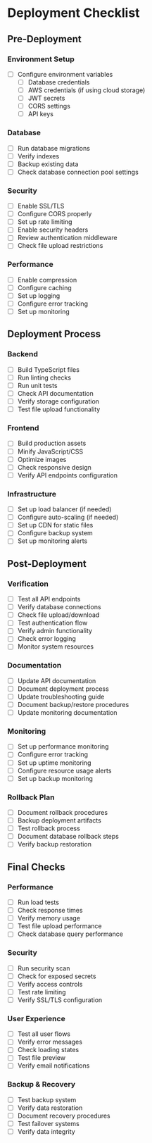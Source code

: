 # Deployment Checklist

## Pre-Deployment

### Environment Setup

- [ ] Configure environment variables
  - [ ] Database credentials
  - [ ] AWS credentials (if using cloud storage)
  - [ ] JWT secrets
  - [ ] CORS settings
  - [ ] API keys

### Database

- [ ] Run database migrations
- [ ] Verify indexes
- [ ] Backup existing data
- [ ] Check database connection pool settings

### Security

- [ ] Enable SSL/TLS
- [ ] Configure CORS properly
- [ ] Set up rate limiting
- [ ] Enable security headers
- [ ] Review authentication middleware
- [ ] Check file upload restrictions

### Performance

- [ ] Enable compression
- [ ] Configure caching
- [ ] Set up logging
- [ ] Configure error tracking
- [ ] Set up monitoring

## Deployment Process

### Backend

- [ ] Build TypeScript files
- [ ] Run linting checks
- [ ] Run unit tests
- [ ] Check API documentation
- [ ] Verify storage configuration
- [ ] Test file upload functionality

### Frontend

- [ ] Build production assets
- [ ] Minify JavaScript/CSS
- [ ] Optimize images
- [ ] Check responsive design
- [ ] Verify API endpoints configuration

### Infrastructure

- [ ] Set up load balancer (if needed)
- [ ] Configure auto-scaling (if needed)
- [ ] Set up CDN for static files
- [ ] Configure backup system
- [ ] Set up monitoring alerts

## Post-Deployment

### Verification

- [ ] Test all API endpoints
- [ ] Verify database connections
- [ ] Check file upload/download
- [ ] Test authentication flow
- [ ] Verify admin functionality
- [ ] Check error logging
- [ ] Monitor system resources

### Documentation

- [ ] Update API documentation
- [ ] Document deployment process
- [ ] Update troubleshooting guide
- [ ] Document backup/restore procedures
- [ ] Update monitoring documentation

### Monitoring

- [ ] Set up performance monitoring
- [ ] Configure error tracking
- [ ] Set up uptime monitoring
- [ ] Configure resource usage alerts
- [ ] Set up backup monitoring

### Rollback Plan

- [ ] Document rollback procedures
- [ ] Backup deployment artifacts
- [ ] Test rollback process
- [ ] Document database rollback steps
- [ ] Verify backup restoration

## Final Checks

### Performance

- [ ] Run load tests
- [ ] Check response times
- [ ] Verify memory usage
- [ ] Test file upload performance
- [ ] Check database query performance

### Security

- [ ] Run security scan
- [ ] Check for exposed secrets
- [ ] Verify access controls
- [ ] Test rate limiting
- [ ] Verify SSL/TLS configuration

### User Experience

- [ ] Test all user flows
- [ ] Verify error messages
- [ ] Check loading states
- [ ] Test file preview
- [ ] Verify email notifications

### Backup & Recovery

- [ ] Test backup system
- [ ] Verify data restoration
- [ ] Document recovery procedures
- [ ] Test failover systems
- [ ] Verify data integrity
